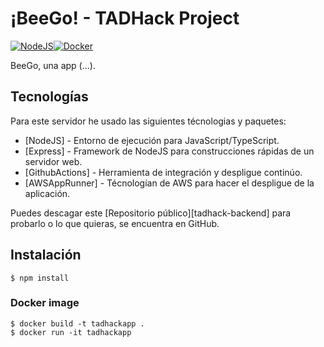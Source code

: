 # ¡BeeGo! - TADHack Project

[![NodeJS](https://img.icons8.com/?size=64&id=hsPbhkOH4FMe&format=png)](https://nodejs.org/en)[![Docker](https://img.icons8.com/?size=64&id=22813&format=png)](https://www.docker.com/)  [![]()]()

BeeGo, una app (...).

## Tecnologías

Para este servidor he usado las siguientes técnologias y paquetes:

- [NodeJS] - Entorno de ejecución para JavaScript/TypeScript.
- [Express] - Framework de NodeJS para construcciones rápidas de un servidor web.
- [GithubActions] - Herramienta de integración y despligue continúo.
- [AWSAppRunner] - Técnologían de AWS para hacer el despligue de la aplicación.

Puedes descagar este [Repositorio público][tadhack-backend] para probarlo o lo que quieras, se encuentra en GitHub.

## Instalación

```
$ npm install
```
### Docker image

```
$ docker build -t tadhackapp .
$ docker run -it tadhackapp
```